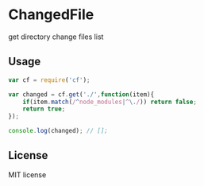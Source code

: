 ChangedFile
==============

get directory change files list

## Usage

```js
var cf = require('cf');

var changed = cf.get('./',function(item){
	if(item.match(/^node_modules|^\./)) return false;
	return true;
});

console.log(changed); // [];
```

## License
MIT license
